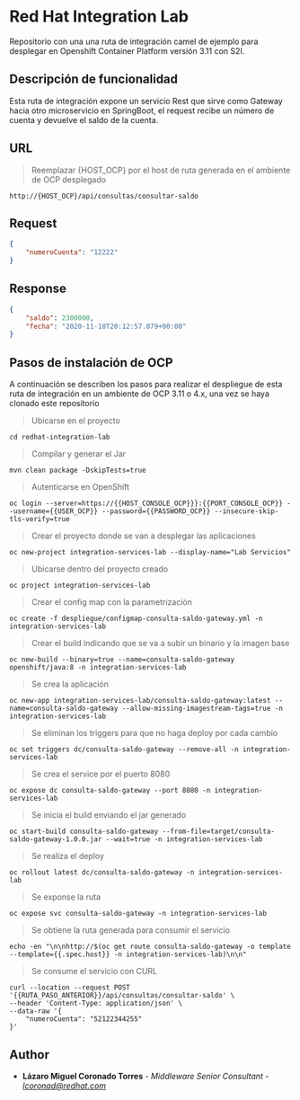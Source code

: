 # Red Hat Integration Lab

Repositorio con una una ruta de integración camel de ejemplo para desplegar en Openshift Container Platform versión 3.11 con S2I.

## Descripción de funcionalidad

Esta ruta de integración expone un servicio Rest que sirve como Gateway hacia otro microservicio en SpringBoot, el request recibe un número de cuenta y devuelve el saldo de la cuenta.

## URL

> Reemplazar {HOST_OCP} por el host de ruta generada en el ambiente de OCP desplegado

```
http://{HOST_OCP}/api/consultas/consultar-saldo
```

## Request

```JSON
{
    "numeroCuenta": "12222"
}
```

## Response

```JSON
{
    "saldo": 2300000,
    "fecha": "2020-11-18T20:12:57.079+00:00"
}
```

## Pasos de instalación de OCP

A continuación se describen los pasos para realizar el despliegue de esta ruta de integración en un ambiente de OCP 3.11 o 4.x, una vez se haya clonado este repositorio

> Ubicarse en el proyecto

```
cd redhat-integration-lab
```

> Compilar y generar el Jar
```
mvn clean package -DskipTests=true
```

> Autenticarse en OpenShift
```
oc login --server=https://{{HOST_CONSOLE_OCP}}}:{{PORT_CONSOLE_OCP}} --username={{USER_OCP}} --password={{PASSWORD_OCP}} --insecure-skip-tls-verify=true
```

> Crear el proyecto donde se van a desplegar las aplicaciones
```
oc new-project integration-services-lab --display-name="Lab Servicios"
```

> Ubicarse dentro del proyecto creado
```
oc project integration-services-lab
```

> Crear el config map con la parametrización
```
oc create -f despliegue/configmap-consulta-saldo-gateway.yml -n integration-services-lab
```

> Crear el build indicando que se va a subir un binario y la imagen base
```
oc new-build --binary=true --name=consulta-saldo-gateway openshift/java:8 -n integration-services-lab
```

> Se crea la aplicación
```
oc new-app integration-services-lab/consulta-saldo-gateway:latest --name=consulta-saldo-gateway --allow-missing-imagestream-tags=true -n integration-services-lab
```

> Se eliminan los triggers para que no haga deploy por cada cambio
```
oc set triggers dc/consulta-saldo-gateway --remove-all -n integration-services-lab
```

> Se crea el service por el puerto 8080
```
oc expose dc consulta-saldo-gateway --port 8080 -n integration-services-lab
```

> Se inicia el build enviando el jar generado
```
oc start-build consulta-saldo-gateway --from-file=target/consulta-saldo-gateway-1.0.0.jar --wait=true -n integration-services-lab
```

> Se realiza el deploy
```
oc rollout latest dc/consulta-saldo-gateway -n integration-services-lab
```

> Se exponse la ruta
```
oc expose svc consulta-saldo-gateway -n integration-services-lab
```

> Se obtiene la ruta generada para consumir el servicio
```
echo -en "\n\nhttp://$(oc get route consulta-saldo-gateway -o template --template={{.spec.host}} -n integration-services-lab)\n\n"
```

> Se consume el servicio con CURL
```
curl --location --request POST '{{RUTA_PASO_ANTERIOR}}/api/consultas/consultar-saldo' \
--header 'Content-Type: application/json' \
--data-raw '{
    "numeroCuenta": "52122344255"
}'
```

## Author

* **Lázaro Miguel Coronado Torres** - *Middleware Senior Consultant - lcoronad@redhat.com* 
